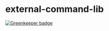 # external-command-lib

[![Greenkeeper badge](https://badges.greenkeeper.io/engineforce/external-command-lib.svg)](https://greenkeeper.io/)